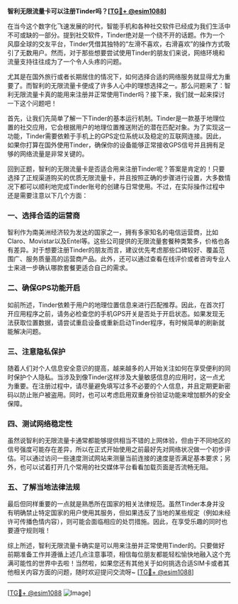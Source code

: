 **智利无限流量卡可以注册Tinder吗？[[TG💪+ @esim1088](https://t.me/s/esim1088)]**

在当今这个数字化飞速发展的时代，智能手机和各种社交软件已经成为我们生活中不可或缺的一部分。提到社交软件，Tinder绝对是一个绕不开的话题。作为一个风靡全球的交友平台，Tinder凭借其独特的“左滑不喜欢，右滑喜欢”的操作方式吸引了无数用户。然而，对于那些想要尝试使用Tinder的朋友们来说，网络环境和流量支持往往成为了一个令人头疼的问题。

尤其是在国外旅行或者长期居住的情况下，如何选择合适的网络服务就显得尤为重要了。而智利的无限流量卡便成了许多人心中的理想选择之一。那么问题来了：智利无限流量卡真的能用来注册并正常使用Tinder吗？接下来，我们就一起来探讨一下这个问题吧！

首先，让我们先简单了解一下Tinder的基本运行机制。Tinder是一款基于地理位置的社交应用，它会根据用户的地理位置推送附近的潜在匹配对象。为了实现这一功能，Tinder需要依赖于手机上的GPS定位系统以及稳定的互联网连接。因此，如果你打算在国外使用Tinder，确保你的设备能够正常接收GPS信号并且拥有足够的网络流量是非常关键的。

回到正题，智利的无限流量卡是否适合用来注册Tinder呢？答案是肯定的！只要选择了正规渠道购买的优质无限流量卡，并且按照正确的步骤进行设置，大多数情况下都可以顺利地完成Tinder账号的创建与日常使用。不过，在实际操作过程中还是需要注意以下几个方面：

### 一、选择合适的运营商

智利作为南美洲经济较为发达的国家之一，拥有多家知名的电信运营商，比如Claro、Movistar以及Entel等。这些公司提供的无限流量套餐种类繁多，价格也各有差异。对于想要注册Tinder的朋友而言，建议优先考虑那些口碑较好、覆盖范围广、服务质量高的运营商产品。此外，还可以通过查看在线评价或者咨询专业人士来进一步确认哪款套餐更适合自己的需求。

### 二、确保GPS功能开启

如前所述，Tinder依赖于用户的地理位置信息来进行匹配推荐。因此，在首次打开应用程序之前，请务必检查您的手机GPS开关是否处于开启状态。如果发现无法获取位置数据，请尝试重启设备或重新启动Tinder程序，有时候简单的刷新就能解决问题。

### 三、注意隐私保护

随着人们对个人信息安全意识的提高，越来越多的人开始关注如何在享受便利的同时保护个人隐私。当涉及到像Tinder这样涉及大量敏感信息的应用时，这一点尤为重要。在注册过程中，请尽量避免填写过多不必要的个人信息，并且定期更新密码以防止账户被盗用。同时，也可以考虑启用双重身份验证功能来增加额外的安全保障。

### 四、测试网络稳定性

虽然说智利的无限流量卡通常都能够提供相当不错的上网体验，但由于不同地区的信号强度可能存在差异，所以在正式开始使用之前最好先对网络状况做一个初步评估。可以通过访问一些速度测试网站来测量当前连接的速度是否满足基本要求；另外，也可以试着打开几个常用的社交媒体平台看看加载页面是否流畅无阻。

### 五、了解当地法律法规

最后但同样重要的一点就是熟悉所在国家的相关法律规范。虽然Tinder本身并没有明确禁止特定国家的用户使用其服务，但如果违反了当地的某些规定（例如未经许可传播色情内容），则可能会面临相应的处罚措施。因此，在享受乐趣的同时也要遵守规则哦！

综上所述，智利无限流量卡确实是可以用来注册并正常使用Tinder的。只要做好前期准备工作并遵循上述几点注意事项，相信每位朋友都能轻松愉快地融入这个充满可能性的世界中去啦！当然啦，如果您还有其他关于如何挑选合适SIM卡或者其他相关内容方面的问题，随时欢迎提问交流呀~ [[TG💪+ @esim1088](https://t.me/s/esim1088)]

---

[[TG💪+ @esim1088](https://t.me/s/esim1088) ![Image](https://i.postimg.cc/4NQfJmqS/Snipaste-2025-05-13-00-14-12.png)]